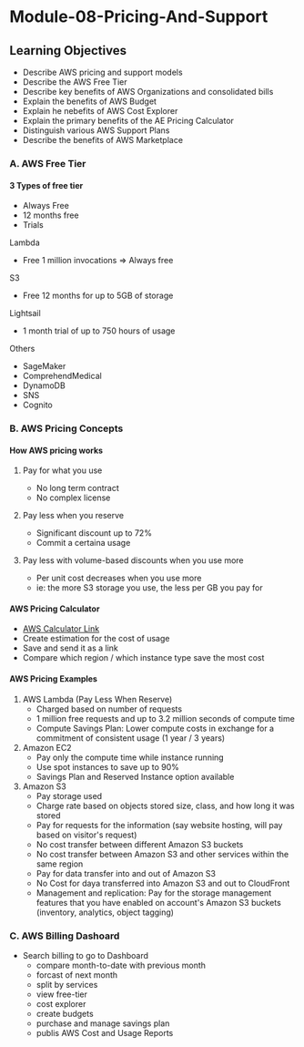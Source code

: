 # Module-08-Pricing-And-Support

## Learning Objectives

- Describe AWS pricing and support models
- Describe the AWS Free Tier
- Describe key benefits of AWS Organizations and consolidated bills
- Explain the benefits of AWS Budget
- Explain he nebefits of AWS Cost Explorer
- Explain the primary benefits of the AE Pricing Calculator
- Distinguish various AWS Support Plans
- Describe the benefits of AWS Marketplace

### A. AWS Free Tier

#### 3 Types of free tier

- Always Free
- 12 months free
- Trials

Lambda

- Free 1 million invocations => Always free

S3

- Free 12 months for up to 5GB of storage

Lightsail

- 1 month trial of up to 750 hours of usage

Others

- SageMaker
- ComprehendMedical
- DynamoDB
- SNS
- Cognito

### B. AWS Pricing Concepts

#### How AWS pricing works

1. Pay for what you use

   - No long term contract
   - No complex license

2. Pay less when you reserve

   - Significant discount up to 72%
   - Commit a certaina usage

3. Pay less with volume-based discounts when you use more

   - Per unit cost decreases when you use more
   - ie: the more S3 storage you use, the less per GB you pay for

#### AWS Pricing Calculator

- [AWS Calculator Link](https://calculator.aws/#/)
- Create estimation for the cost of usage
- Save and send it as a link
- Compare which region / which instance type save the most cost

#### AWS Pricing Examples

1. AWS Lambda (Pay Less When Reserve)
   - Charged based on number of requests
   - 1 million free requests and up to 3.2 million seconds of compute time
   - Compute Savings Plan: Lower compute costs in exchange for a commitment of consistent usage (1 year / 3 years)
2. Amazon EC2
   - Pay only the compute time while instance running
   - Use spot instances to save up to 90%
   - Savings Plan and Reserved Instance option available
3. Amazon S3
   - Pay storage used
   - Charge rate based on objects stored size, class, and how long it was stored
   - Pay for requests for the information (say website hosting, will pay based on visitor's request)
   - No cost transfer between different Amazon S3 buckets
   - No cost transfer between Amazon S3 and other services within the same region
   - Pay for data transfer into and out of Amazon S3
   - No Cost for daya transferred into Amazon S3 and out to CloudFront
   - Management and replication: Pay for the storage management features that you have enabled on account's Amazon S3 buckets (inventory, analytics, object tagging)

### C. AWS Billing Dashoard

- Search billing to go to Dashboard
  - compare month-to-date with previous month
  - forcast of next month
  - split by services
  - view free-tier
  - cost explorer
  - create budgets
  - purchase and manage savings plan
  - publis AWS Cost and Usage Reports
